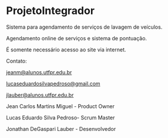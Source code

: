 # ProjetoIntegrador

Sistema para agendamento de serviços de lavagem de veículos.

Agendamento online de serviços e sistema de pontuação.

É somente necessário acesso ao site via internet.

Contato: 

jeanm@alunos.utfpr.edu.br

lucaseduardosilvapedroso@gmail.com

jlauber@alunos.utfpr.edu.br

Jean Carlos Martins Miguel - Product Owner

 Lucas Eduardo Silva Pedroso- Scrum Master

Jonathan DeGaspari Lauber - Desenvolvedor
